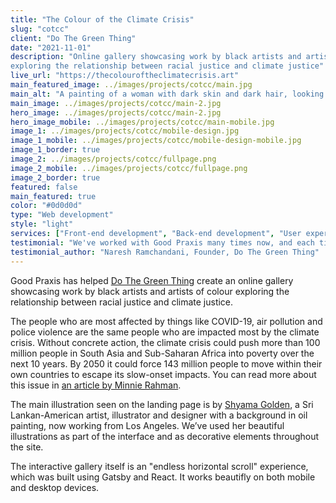 ```yaml
---
title: "The Colour of the Climate Crisis"
slug: "cotcc"
client: "Do The Green Thing"
date: "2021-11-01"
description: "Online gallery showcasing work by black artists and artists of colour
exploring the relationship between racial justice and climate justice"
live_url: "https://thecolouroftheclimatecrisis.art"
main_featured_image: ../images/projects/cotcc/main.jpg
main_alt: "A painting of a woman with dark skin and dark hair, looking directly at the viewer. She has a green eyeliner. In the background there are organic elements such as leaves and flower buds, organised in a grid-like pattern."
main_image: ../images/projects/cotcc/main-2.jpg
hero_image: ../images/projects/cotcc/main-2.jpg
hero_image_mobile: ../images/projects/cotcc/main-mobile.jpg
image_1: ../images/projects/cotcc/mobile-design.jpg
image_1_mobile: ../images/projects/cotcc/mobile-design-mobile.jpg
image_1_border: true
image_2: ../images/projects/cotcc/fullpage.png
image_2_mobile: ../images/projects/cotcc/fullpage.png
image_2_border: true
featured: false
main_featured: true
color: "#0d0d0d"
type: "Web development"
style: "light"
services: ["Front-end development", "Back-end development", "User experience design"]
testimonial: "We've worked with Good Praxis many times now, and each time we've found them to be extremely collaborative, imaginative and responsible. They go out of their way to create the best possible digital experience to advance for the cause we're all working for."
testimonial_author: "Naresh Ramchandani, Founder, Do The Green Thing"
---
```

Good Praxis has helped [Do The Green Thing](https://dothegreenthing.com/)
create an online gallery showcasing work by black artists and artists of colour
exploring the relationship between racial justice and climate justice.

The people who are most affected by things like COVID-19, air pollution and
police violence are the same people who are impacted most by the climate crisis.
Without concrete action, the climate crisis could push more than 100 million
people in South Asia and Sub-Saharan Africa into poverty over the next 10 years.
By 2050 it could force 143 million people to move within their own countries to
escape its slow-onset impacts. You can read more about this issue in [an article
by Minnie
Rahman](https://dothegreenthing.com/issue/the-colour-of-the-climate-crisis/).

The main illustration seen on the landing page is by [Shyama
Golden](https://shyamagolden.com/about), a Sri Lankan-American artist,
illustrator and designer with a background in oil painting, now working from Los
Angeles. We’ve used her beautiful illustrations as part of the interface and as
decorative elements throughout the site.

The interactive gallery itself is an "endless horizontal scroll" experience,
which was built using Gatsby and React. It works beautifly on both mobile and
desktop devices.
